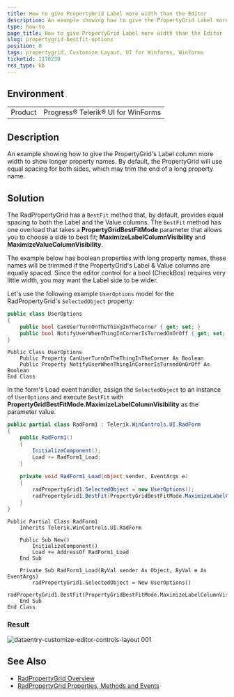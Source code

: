 ```yaml
---
title: How to give PropertyGrid Label more width than the Editor
description: An example showing how to give the PropertyGrid Label more width than the Editor
type: how-to
page_title: How to give PropertyGrid Label more width than the Editor
slug: propertygrid-bestfit-options
position: 0
tags: propertygrid, Customize Layout, UI for Winforms, Winforms
ticketid: 1170230
res_type: kb
---
```


## Environment
<table>
	<tr>
		<td>Product</td>
		<td>Progress® Telerik® UI for WinForms</td>
	</tr>
</table>


## Description
An example showing how to give the PropertyGrid's Label column more width to show longer property names. By default, the PropertyGrid will use equal spacing for both sides, which may trim the end of a long property name.

## Solution

The RadPropertyGrid has a `BestFit` method that, by default, provides equal spacing to both the Label and the Value columns. The `BestFit` method has one overload that takes a **PropertyGridBestFitMode** parameter that allows you to choose a side to best fit; **MaximizeLabelColumnVisibility** and **MaximizeValueColumnVisibility**.

The example below has boolean properties with long property names, these names will be trimmed if the PropertyGrid's Label & Value columns are equally spaced.  Since the editor control for a bool (CheckBox) requires very little width, you may want the Label side to be wider. 

Let's use the following example `UserOptions` model for the RadPropertyGrid's `SelectedObject` property:

```c#
public class UserOptions
{
    public bool CanUserTurnOnTheThingInTheCorner { get; set; }
    public bool NotifyUserWhenThingInCornerIsTurnedOnOrOff { get; set; }
}
```
```VB
Public Class UserOptions
    Public Property CanUserTurnOnTheThingInTheCorner As Boolean
    Public Property NotifyUserWhenThingInCornerIsTurnedOnOrOff As Boolean
End Class
```

In the form's Load event handler, assign the `SelectedObject` to an instance of `UserOptions` and execute `BestFit` with **PropertyGridBestFitMode.MaximizeLabelColumnVisibility** as the parameter value.


```C#
public partial class RadForm1 : Telerik.WinControls.UI.RadForm
{
    public RadForm1()
    {
        InitializeComponent();
        Load += RadForm1_Load;
    }
 
    private void RadForm1_Load(object sender, EventArgs e)
    {
        radPropertyGrid1.SelectedObject = new UserOptions();
        radPropertyGrid1.BestFit(PropertyGridBestFitMode.MaximizeLabelColumnVisibility);
    }
}
```
```VB
Public Partial Class RadForm1
    Inherits Telerik.WinControls.UI.RadForm

    Public Sub New()
        InitializeComponent()
        Load += AddressOf RadForm1_Load
    End Sub

    Private Sub RadForm1_Load(ByVal sender As Object, ByVal e As EventArgs)
        radPropertyGrid1.SelectedObject = New UserOptions()
        radPropertyGrid1.BestFit(PropertyGridBestFitMode.MaximizeLabelColumnVisibility)
    End Sub
End Class
```


### Result

![dataentry-customize-editor-controls-layout 001](images/propertygrid-bestfit001.png)


## See Also

- [RadPropertyGrid Overview](https://docs.telerik.com/devtools/winforms/propertygrid/overview)
- [RadPropertyGrid Properties, Methods and Events](https://docs.telerik.com/devtools/winforms/propertygrid/properties-methods-events)

